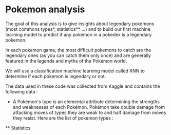 # Pokemon analysis


The goal of this analysis is to give insights about legendary pokemons (most commons types*, statistics** ...) and to build our first machine learning model to predict if any pokemon in a pokedex is a legendary pokemon. 

In each pokemon game, the most difficult pokemons to catch are the legendary ones (as you can catch them only once) and are generally featured in the legends and myths of the Pokémon world.

We will use a classification machine learning model called KNN to determine if each pokemon is legendary or not. 

The data used in these code was collected from Kaggle and contains the following data : 





* A Pokémon's type is an elemental attribute determining the strengths and weaknesses of each Pokémon. Pokémon take double damage from attacking moves of types they are weak to and half damage from moves they resist. Here are the list of pokemon types : 


** Statistics

